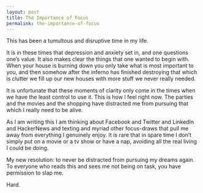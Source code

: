 ```yaml
---
layout: post
title: The Importance of Focus
permalink: the-importance-of-focus
---
```


This has been a tumultous and disruptive time in my life.

It is in these times that depression and anxiety set in, and one questions one’s value. It also makes clear the things that one wanted to begin with. When your house is burning down you only take what is most important to you, and then somehow after the inferno has finished destroying that which is clutter we fill up our new houses with more stuff we never really needed.

It is unfortunate that these moments of clarity only come in the times when we have the least control to use it. This is how I feel right now. The parties and the movies and the shopping have distracted me from pursuing that which I really need to be alive.

As I am writing this I am thinking about Facebook and Twitter and LinkedIn and HackerNews and texting and myriad other focus-draws that pull me away from everything I genuinely enjoy. It is rare that in spare time I don’t simply put on a movie or a tv show or have a nap, avoiding all the real living I could be doing.

My new resolution: to never be distracted from pursuing my dreams again. To everyone who reads this and sees me not being on task, you have permission to slap me.

Hard.